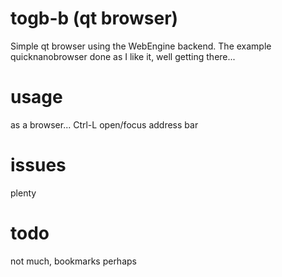 # togb-b (qt browser)
Simple qt browser using the WebEngine backend.
The example quicknanobrowser done as I like it, well getting there...

# usage
as a browser...
<key>Ctrl-L</key> open/focus address bar

# issues
plenty

# todo
not much, bookmarks perhaps

